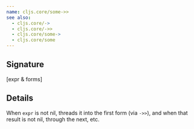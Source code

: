 ```yaml
---
name: cljs.core/some->>
see also:
  - cljs.core/->
  - cljs.core/->>
  - cljs.core/some->
  - cljs.core/some
---
```


## Signature
[expr & forms]


## Details

When `expr` is not nil, threads it into the first form (via `->>`), and when
that result is not nil, through the next, etc.
